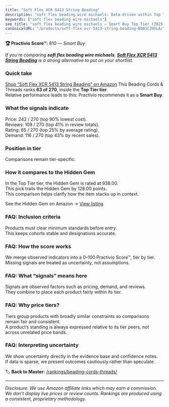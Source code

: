 ```yaml
---
title: "Soft Flex XCR 5413 String Beading"
description: "soft flex beading wire michaels: Data-driven within Top Tier ranking using the Practivio Score™. Positioned by quality, value, demand, findability, momentum."
keywords: ["soft flex beading wire michaels"]
seo_title: "soft flex beading wire michaels — Smart Buy Top Tier (2025)"
canonicalURL: "/products/soft-flex-xcr-5413-string-beading-B003C2H5LA/"
---
```


**🏆 Practivio Score™:** 810 — _Smart Buy_


*If you're comparing **soft flex beading wire michaels**, **[Soft Flex XCR 5413 String Beading](https://www.amazon.com/dp/B003C2H5LA?tag=practivio-20)** is a strong alternative to put on your shortlist.*
### Quick take
[Shop “Soft Flex XCR 5413 String Beading” on Amazon](https://www.amazon.com/dp/B003C2H5LA?tag=practivio-20)
This Beading Cords & Threads ranks **63 of 270**, inside the **Top Tier tier**.  
Relative performance leads to this: Practivio recommends it as a **Smart Buy**.

### What the signals indicate
Price: 242 / 270 (top 90% lowest cost).  
Reviews: 109 / 270 (top 41% in review totals).  
Rating: 65 / 270 (top 25% by average rating).  
Demand: 116 / 270 (top 43% by recent sales).

### Position in tier
Comparisons remain tier-specific.

### How it compares to the Hidden Gem
In the Top Tier tier, the Hidden Gem is rated at 938.00.  
This pick trails the Hidden Gem by 128.00 points.  
This comparison helps clarify how the item stacks up in context.  

See the Hidden Gem on Amazon → [View listing](https://www.amazon.com/dp/B078WP879G?tag=practivio-20)

### FAQ: Inclusion criteria
Products must clear minimum standards before entry.  
This keeps cohorts stable and designations accurate.

### FAQ: How the score works
We merge observed indicators into a 0–100 Practivio Score™, tier by tier.  
Missing signals are treated as uncertainty, not assumptions.

### FAQ: What “signals” means here
Signals are observed factors such as pricing, demand, and reviews.  
They combine to place each product fairly within its tier.

### FAQ: Why price tiers?
Tiers group products with broadly similar constraints so comparisons remain fair and consistent.  
A product’s standing is always expressed relative to its tier peers, not across unrelated price bands.

### FAQ: Interpreting uncertainty
We show uncertainty directly in the evidence base and confidence notes.  
If data is sparse, we present outcomes cautiously rather than speculate.


🏷️ **Back to Master:** [/rankings/beading-cords-threads/](/rankings/beading-cords-threads/)

---
_Disclosure: We use Amazon affiliate links which may earn a commission. We don’t display live prices or review counts. Rankings are produced using a consistent, proprietary methodology._
